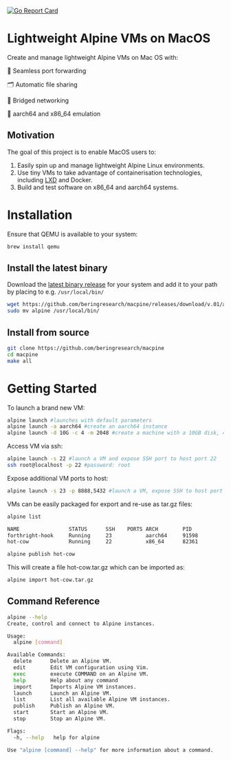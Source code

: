 [![Go Report Card](https://goreportcard.com/badge/github.com/beringresearch/macpine)](https://goreportcard.com/report/github.com/beringresearch/macpine)

# Lightweight Alpine VMs on MacOS

Create and manage lightweight Alpine VMs on Mac OS with:

:repeat: Seamless port forwarding

:card_index_dividers: Automatic file sharing

:roller_coaster: Bridged networking

:rocket: aarch64 and x86_64 emulation

## Motivation
The goal of this project is to enable MacOS users to:

1. Easily spin up and manage lightweight Alpine Linux environments.
2. Use tiny VMs to take advantage of containerisation technologies, including [LXD](https://linuxcontainers.org/lxd/introduction/) and Docker.
3. Build and test software on x86_64 and aarch64 systems.

# Installation

Ensure that QEMU is available to your system:

```bash
brew install qemu
```

## Install the latest binary

Download the [latest binary release](https://github.com/beringresearch/macpine/releases) for your system and add it to your path by placing to e.g. `/usr/local/bin/`

```bash
wget https://github.com/beringresearch/macpine/releases/download/v.01/alpine
sudo mv alpine /usr/local/bin/
```

## Install from source

```bash
git clone https://github.com/beringresearch/macpine
cd macpine
make all
```

# Getting Started

To launch a brand new VM:

```bash
alpine launch #launches with default parameters
alpine launch -a aarch64 #create an aarch64 instance
alpine launch -d 10G -c 4 -m 2048 #create a machine with a 10GB disk, 4 cpus and 2GB of RAM

```

Access VM via ssh:

```bash
alpine launch -s 22 #launch a VM and expose SSH port to host port 22
ssh root@localhost -p 22 #password: root
```

Expose additional VM ports to host:

```bash
alpine launch -s 23 -p 8888,5432 #launch a VM, expose SSH to host port 23 and forward VM ports 8888 and 5432 to host ports 8888 and 5432
```

VMs can be easily packaged for export and re-use as tar.gz files:

```bash
alpine list

NAME                STATUS      SSH    PORTS ARCH        PID 
forthright-hook     Running     23           aarch64     91598
hot-cow             Running     22           x86_64      82361
```

```bash
alpine publish hot-cow
```

This will create a file hot-cow.tar.gz which can be imported as:

```bash
alpine import hot-cow.tar.gz
```

## Command Reference

```bash
alpine --help
Create, control and connect to Alpine instances.

Usage:
  alpine [command]

Available Commands:
  delete      Delete an Alpine VM.
  edit        Edit VM configuration using Vim.
  exec        execute COMMAND on an Alpine VM.
  help        Help about any command
  import      Imports Alpine VM instances.
  launch      Launch an Alpine VM.
  list        List all available Alpine VM instances.
  publish     Publish an Alpine VM.
  start       Start an Alpine VM.
  stop        Stop an Alpine VM.

Flags:
  -h, --help   help for alpine

Use "alpine [command] --help" for more information about a command.
```